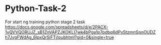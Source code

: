 # Python-Task-2
For start ng training python stage 2 task
https://docs.google.com/spreadsheets/d/e/2PACX-1vQVVQORUJZ_sB1ZnVAPZJKOKLI7wk4bPga1p7pdbq6dPvStzmnSpnOUDZh7JvgFWdAg_6IpxQrSjFTj/pubhtml?gid=0&single=true
